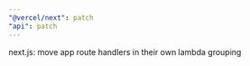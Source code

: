 ```yaml
---
"@vercel/next": patch
"api": patch
---
```


next.js: move app route handlers in their own lambda grouping
